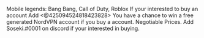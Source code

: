 Mobile legends: Bang Bang, Call of Duty, Roblox If your interested to buy an account Add <@425094524818423828> You have a chance to win a free generated NordVPN account if you buy a account. Negotiable Prices.
Add Soseki.#0001 on discord if your interested in buying.
